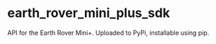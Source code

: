 # earth_rover_mini_plus_sdk
API for the Earth Rover Mini+. Uploaded to PyPi, installable using pip.
